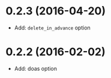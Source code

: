 0.2.3 (2016-04-20)
==================
- Add: `delete_in_advance` option

0.2.2 (2016-02-02)
==================
- Add: doas option
